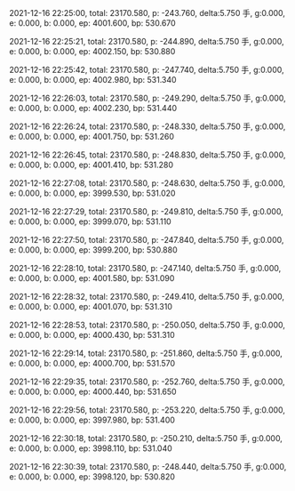 2021-12-16 22:25:00, total: 23170.580, p: -243.760, delta:5.750 手, g:0.000, e: 0.000, b: 0.000, ep: 4001.600, bp: 530.670

2021-12-16 22:25:21, total: 23170.580, p: -244.890, delta:5.750 手, g:0.000, e: 0.000, b: 0.000, ep: 4002.150, bp: 530.880

2021-12-16 22:25:42, total: 23170.580, p: -247.740, delta:5.750 手, g:0.000, e: 0.000, b: 0.000, ep: 4002.980, bp: 531.340

2021-12-16 22:26:03, total: 23170.580, p: -249.290, delta:5.750 手, g:0.000, e: 0.000, b: 0.000, ep: 4002.230, bp: 531.440

2021-12-16 22:26:24, total: 23170.580, p: -248.330, delta:5.750 手, g:0.000, e: 0.000, b: 0.000, ep: 4001.750, bp: 531.260

2021-12-16 22:26:45, total: 23170.580, p: -248.830, delta:5.750 手, g:0.000, e: 0.000, b: 0.000, ep: 4001.410, bp: 531.280

2021-12-16 22:27:08, total: 23170.580, p: -248.630, delta:5.750 手, g:0.000, e: 0.000, b: 0.000, ep: 3999.530, bp: 531.020

2021-12-16 22:27:29, total: 23170.580, p: -249.810, delta:5.750 手, g:0.000, e: 0.000, b: 0.000, ep: 3999.070, bp: 531.110

2021-12-16 22:27:50, total: 23170.580, p: -247.840, delta:5.750 手, g:0.000, e: 0.000, b: 0.000, ep: 3999.200, bp: 530.880

2021-12-16 22:28:10, total: 23170.580, p: -247.140, delta:5.750 手, g:0.000, e: 0.000, b: 0.000, ep: 4001.580, bp: 531.090

2021-12-16 22:28:32, total: 23170.580, p: -249.410, delta:5.750 手, g:0.000, e: 0.000, b: 0.000, ep: 4001.070, bp: 531.310

2021-12-16 22:28:53, total: 23170.580, p: -250.050, delta:5.750 手, g:0.000, e: 0.000, b: 0.000, ep: 4000.430, bp: 531.310

2021-12-16 22:29:14, total: 23170.580, p: -251.860, delta:5.750 手, g:0.000, e: 0.000, b: 0.000, ep: 4000.700, bp: 531.570

2021-12-16 22:29:35, total: 23170.580, p: -252.760, delta:5.750 手, g:0.000, e: 0.000, b: 0.000, ep: 4000.440, bp: 531.650

2021-12-16 22:29:56, total: 23170.580, p: -253.220, delta:5.750 手, g:0.000, e: 0.000, b: 0.000, ep: 3997.980, bp: 531.400

2021-12-16 22:30:18, total: 23170.580, p: -250.210, delta:5.750 手, g:0.000, e: 0.000, b: 0.000, ep: 3998.110, bp: 531.040

2021-12-16 22:30:39, total: 23170.580, p: -248.440, delta:5.750 手, g:0.000, e: 0.000, b: 0.000, ep: 3998.120, bp: 530.820